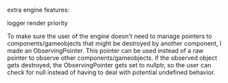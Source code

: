 extra engine features:


logger
render priority



To make sure the user of the engine doesn't need to manage pointers to components/gameobjects that might be destroyed by another component, I made an ObservingPointer. This pointer can be used instead of a raw pointer to observe other components/gameobjects. if the observed object gets destroyed, the ObservingPointer gets set to nullptr, so the user can check for null instead of having to deal with potential undefined behavior.